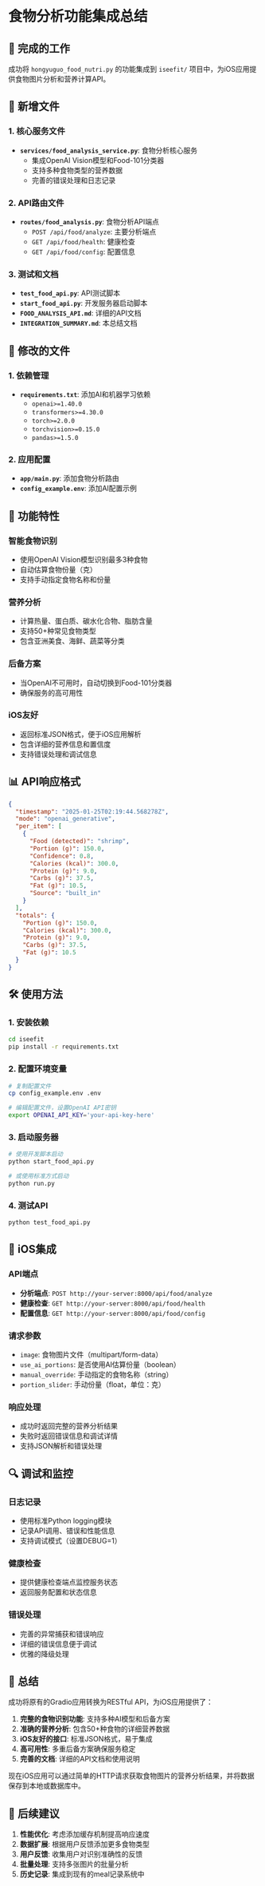 # 食物分析功能集成总结

## 🎯 完成的工作

成功将 `hongyuguo_food_nutri.py` 的功能集成到 `iseefit/` 项目中，为iOS应用提供食物图片分析和营养计算API。

## 📁 新增文件

### 1. 核心服务文件
- **`services/food_analysis_service.py`**: 食物分析核心服务
  - 集成OpenAI Vision模型和Food-101分类器
  - 支持多种食物类型的营养数据
  - 完善的错误处理和日志记录

### 2. API路由文件
- **`routes/food_analysis.py`**: 食物分析API端点
  - `POST /api/food/analyze`: 主要分析端点
  - `GET /api/food/health`: 健康检查
  - `GET /api/food/config`: 配置信息

### 3. 测试和文档
- **`test_food_api.py`**: API测试脚本
- **`start_food_api.py`**: 开发服务器启动脚本
- **`FOOD_ANALYSIS_API.md`**: 详细的API文档
- **`INTEGRATION_SUMMARY.md`**: 本总结文档

## 🔧 修改的文件

### 1. 依赖管理
- **`requirements.txt`**: 添加AI和机器学习依赖
  - `openai>=1.40.0`
  - `transformers>=4.30.0`
  - `torch>=2.0.0`
  - `torchvision>=0.15.0`
  - `pandas>=1.5.0`

### 2. 应用配置
- **`app/main.py`**: 添加食物分析路由
- **`config_example.env`**: 添加AI配置示例

## 🚀 功能特性

### 智能食物识别
- 使用OpenAI Vision模型识别最多3种食物
- 自动估算食物份量（克）
- 支持手动指定食物名称和份量

### 营养分析
- 计算热量、蛋白质、碳水化合物、脂肪含量
- 支持50+种常见食物类型
- 包含亚洲美食、海鲜、蔬菜等分类

### 后备方案
- 当OpenAI不可用时，自动切换到Food-101分类器
- 确保服务的高可用性

### iOS友好
- 返回标准JSON格式，便于iOS应用解析
- 包含详细的营养信息和置信度
- 支持错误处理和调试信息

## 📊 API响应格式

```json
{
  "timestamp": "2025-01-25T02:19:44.568278Z",
  "mode": "openai_generative",
  "per_item": [
    {
      "Food (detected)": "shrimp",
      "Portion (g)": 150.0,
      "Confidence": 0.8,
      "Calories (kcal)": 300.0,
      "Protein (g)": 9.0,
      "Carbs (g)": 37.5,
      "Fat (g)": 10.5,
      "Source": "built_in"
    }
  ],
  "totals": {
    "Portion (g)": 150.0,
    "Calories (kcal)": 300.0,
    "Protein (g)": 9.0,
    "Carbs (g)": 37.5,
    "Fat (g)": 10.5
  }
}
```

## 🛠️ 使用方法

### 1. 安装依赖
```bash
cd iseefit
pip install -r requirements.txt
```

### 2. 配置环境变量
```bash
# 复制配置文件
cp config_example.env .env

# 编辑配置文件，设置OpenAI API密钥
export OPENAI_API_KEY='your-api-key-here'
```

### 3. 启动服务器
```bash
# 使用开发脚本启动
python start_food_api.py

# 或使用标准方式启动
python run.py
```

### 4. 测试API
```bash
python test_food_api.py
```

## 📱 iOS集成

### API端点
- **分析端点**: `POST http://your-server:8000/api/food/analyze`
- **健康检查**: `GET http://your-server:8000/api/food/health`
- **配置信息**: `GET http://your-server:8000/api/food/config`

### 请求参数
- `image`: 食物图片文件（multipart/form-data）
- `use_ai_portions`: 是否使用AI估算份量（boolean）
- `manual_override`: 手动指定的食物名称（string）
- `portion_slider`: 手动份量（float，单位：克）

### 响应处理
- 成功时返回完整的营养分析结果
- 失败时返回错误信息和调试详情
- 支持JSON解析和错误处理

## 🔍 调试和监控

### 日志记录
- 使用标准Python logging模块
- 记录API调用、错误和性能信息
- 支持调试模式（设置DEBUG=1）

### 健康检查
- 提供健康检查端点监控服务状态
- 返回服务配置和状态信息

### 错误处理
- 完善的异常捕获和错误响应
- 详细的错误信息便于调试
- 优雅的降级处理

## 🎉 总结

成功将原有的Gradio应用转换为RESTful API，为iOS应用提供了：

1. **完整的食物识别功能**: 支持多种AI模型和后备方案
2. **准确的营养分析**: 包含50+种食物的详细营养数据
3. **iOS友好的接口**: 标准JSON格式，易于集成
4. **高可用性**: 多重后备方案确保服务稳定
5. **完善的文档**: 详细的API文档和使用说明

现在iOS应用可以通过简单的HTTP请求获取食物图片的营养分析结果，并将数据保存到本地或数据库中。

## 🔄 后续建议

1. **性能优化**: 考虑添加缓存机制提高响应速度
2. **数据扩展**: 根据用户反馈添加更多食物类型
3. **用户反馈**: 收集用户对识别准确性的反馈
4. **批量处理**: 支持多张图片的批量分析
5. **历史记录**: 集成到现有的meal记录系统中
